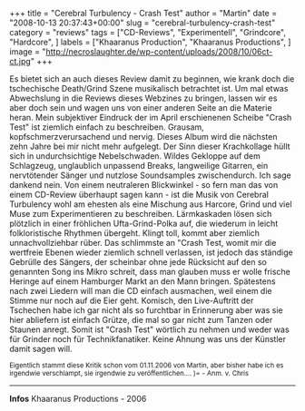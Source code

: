 +++
title = "Cerebral Turbulency - Crash Test"
author = "Martin"
date = "2008-10-13 20:37:43+00:00"
slug = "cerebral-turbulency-crash-test"
category = "reviews"
tags = ["CD-Reviews", "Experimentell", "Grindcore", "Hardcore", ]
labels = ["Khaaranus Production", "Khaaranus Productions", ]
image = "http://necroslaughter.de/wp-content/uploads/2008/10/06ct-ct.jpg"
+++


Es bietet sich an auch dieses Review damit zu beginnen, wie krank doch die tschechische Death/Grind Szene musikalisch betrachtet ist. Um mal etwas Abwechslung in die Reviews dieses Webzines zu bringen, lassen wir es aber doch sein und wagen uns von einer anderen Seite an die Materie heran.
Mein subjektiver Eindruck der im April erschienenen Scheibe "Crash Test" ist ziemlich einfach zu beschreiben. Grausam, kopfschmerzverursachend und nervig. Dieses Album wird die nächsten zehn Jahre bei mir nicht mehr aufgelegt. Der Sinn dieser Krachkollage hüllt sich in undurchsichtige Nebelschwaden. Wildes Gekloppe auf dem Schlagzeug, unglaublich unpassend Breaks, langweilige Gitarren, ein nervtötender Sänger und nutzlose Soundsamples zwischendurch. Ich sage dankend nein.
Von einem neutraleren Blickwinkel - so fern man das von einem CD-Review überhaupt sagen kann - ist die Musik von Cerebral Turbulency wohl am ehesten als eine Mischung aus Harcore, Grind und viel Muse zum Experimentieren zu beschreiben. Lärmkaskaden lösen sich plötzlich in einer fröhlichen Ufta-Grind-Polka auf, die wiederum in leicht folkloristische Rhythmen übergeht. Klingt toll, kommt aber ziemlich unnachvollziehbar rüber.
Das schlimmste an "Crash Test, womit mir die wertfreie Ebenen wieder ziemlich schnell verlassen, ist jedoch das ständige Gebrülle des Sängers, der scheinbar ohne jede Rücksicht auf den so genannten Song ins Mikro schreit, dass man glauben muss er wolle frische Heringe auf einem Hamburger Markt an den Mann bringen. Spätestens nach zwei Liedern will man die CD einfach ausmachen, weil einem die Stimme nur noch auf die Eier geht. Komisch, den Live-Auftritt der Tschechen habe ich gar nicht als so furchtbar in Erinnerung aber was sie hier abliefern ist einfach Grütze, die mal so gar nicht zum Tanzen oder Staunen anregt. Somit ist "Crash Test" wörtlich zu nehmen und weder was für Grinder noch für Technikfanatiker.
Keine Ahnung was uns der Künstler damit sagen will.

<small>
Eigentlich stammt diese Kritik schon vom 01.11.2006 von Martin, aber bisher habe ich es irgendwie verschlampt, sie irgendwie zu veröffentlichen…. )= - Anm. v. Chris
</small>



---
**Infos**
Khaaranus Productions - 2006
